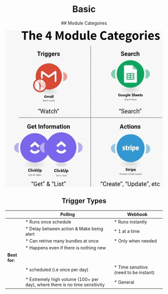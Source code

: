 <div align="center">


# Basic
</div>

<div align="center">
## Module Categoires

<div align="center">
  
![Module Categories](pic/the_4_module_catageries.gif)

</div>

## Trigger Types
</div>


|                   |                             Polling                                          |                      Webhook                                |
|:------------------|------------------------------------------------------------------------------|-------------------------------------------------------------|
|                   |  * Runs once schedule                                                        |  * Runs instantly                                           |
|                   |  * Delay between action & Make being alert                                   |  * 1 at a time                                              |
|                   |  * Can retrive many bundles at once                                          |  * Only when needed                                         |
|                   |  * Happens even if there is nothing new                                      |                                                             |
| __Best for:__     |                                                                              |                                                             |
|                   |  * scheduled (i.e once per day)                                              |  * Time sensitive (need to be instant)                      |
|                   |  * Extremely high volume (100+ per day), where there is no time sensitivity  |  * General                                                  |
